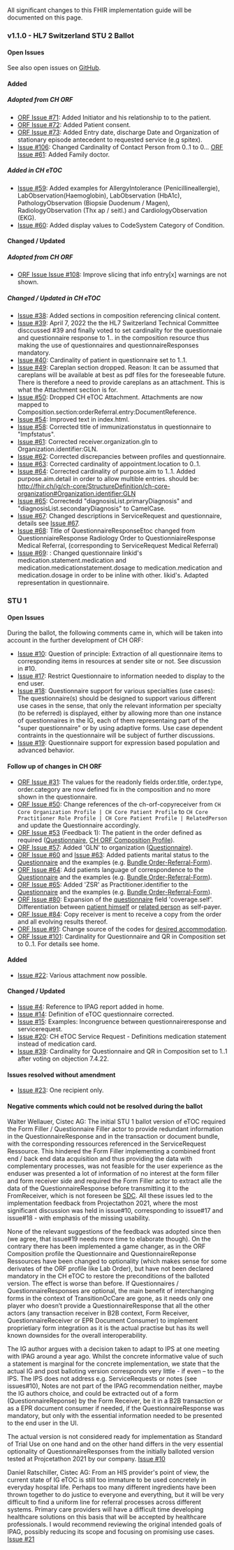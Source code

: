 
All significant changes to this FHIR implementation guide will be documented on this page.   

### v1.1.0 - HL7 Switzerland STU 2 Ballot

#### Open Issues
See also open issues on [GitHub](https://github.com/hl7ch/ch-etoc/issues).

#### Added
##### Adopted from CH ORF
* [ORF Issue #71](https://github.com/hl7ch/ch-orf/issues/71): Added Initiator and his relationship to to the patient.
* [ORF Issue #72](https://github.com/hl7ch/ch-orf/issues/72): Added Patient consent.
* [ORF Issue #73](https://github.com/hl7ch/ch-orf/issues/73): Added Entry date, discharge Date and Organization of stationary episode antecedent to requested service (e.g spitex).
* [Issue #106](https://github.com/hl7ch/ch-orf/issues/106): Changed Cardinality of Contact Person from 0..1 to 0..*.* [ORF Issue #61](https://github.com/hl7ch/ch-orf/issues/61): Added Family doctor.
  
##### Added in CH eTOC
* [Issue #59](https://github.com/hl7ch/ch-etoc/issues/59): Added examples for AllergyIntolerance (Penicillineallergie), LabObservation(Haemoglobin), LabObservation (HbA1c), PathologyObservation (Biopsie Duodenum / Magen), RadiologyObservation (Thx ap / seitl.) and CardiologyObservation (EKG).
* [Issue #60](https://github.com/hl7ch/ch-etoc/issues/60): Added display values to CodeSystem Category of Condition.

#### Changed / Updated
##### Adopted from CH ORF
* [ORF Issue Issue #108](https://github.com/hl7ch/ch-orf/issues/108): Improve slicing that info entry[x] warnings are not shown.

##### Changed / Updated in CH eTOC
* [Issue #38](https://github.com/hl7ch/ch-etoc/issues/38): Added sections in composition referencing clinical content.
* [Issue #39](https://github.com/hl7ch/ch-etoc/issues/39): April 7, 2022 the the HL7 Switzerland Technical Committee disccussed #39 and finally voted to set cardinality for the questionnaie and questionnaire response to 1.. in the composition resource thus making the use of questionnaires and questionnaireResponses mandatory.
* [Issue #40](https://github.com/hl7ch/ch-etoc/issues/40): Cardinality of patient in questionnaire set to 1..1.
* [Issue #49](https://github.com/hl7ch/ch-etoc/issues/49): Careplan section dropped. Reason: It can be assumed that careplans will be available at best as pdf files for the foreseeable future. There is therefore a need to provide careplans as an attachment. This is what the Attachment section is for.
* [Issue #50](https://github.com/hl7ch/ch-etoc/issues/50): Dropped  CH eTOC Attachment. Attachments are now mapped to Composition.section:orderReferral.entry:DocumentReference.
* [Issue #54](https://github.com/hl7ch/ch-etoc/issues/54): Improved text in index.html.
* [Issue #58](https://github.com/hl7ch/ch-etoc/issues/58): Corrected title of immunizationstatus in questionnaire to "Impfstatus".
* [Issue #61](https://github.com/hl7ch/ch-etoc/issues/61): Corrected receiver.organization.gln to Organization.identifier:GLN.
* [Issue #62](https://github.com/hl7ch/ch-etoc/issues/62): Corrected discrepancies between profiles and questionnaire.
* [Issue #63](https://github.com/hl7ch/ch-etoc/issues/63): Corrected cardinality of appointment.location to 0..1.
* [Issue #64](https://github.com/hl7ch/ch-etoc/issues/64): Corrected cardinality of purpose.aim to 1..1. Added purpose.aim.detail in order to allow multible entries.
should be: http://fhir.ch/ig/ch-core/StructureDefinition/ch-core-organization#Organization.identifier:GLN
* [Issue #65](https://github.com/hl7ch/ch-etoc/issues/65): Correctedd  "diagnosisList.primaryDiagnosis" and "diagnosisList.secondaryDiagnosis" to CamelCase.
* [Issue #67](https://github.com/hl7ch/ch-etoc/issues/67): Changed descriptions in ServiceRequest and questionnaire, details see [Issue #67](https://github.com/hl7ch/ch-etoc/issues/66).
* [Issue #68](https://github.com/hl7ch/ch-etoc/issues/68): Title of QuestionnaireResponseEtoc changed from QuestionniaireResponse Radiology Order to QuestionniaireResponse Medical Referral, (corresponding to ServiceRequest Medical Referral)
* [Issue #69](https://github.com/hl7ch/ch-etoc/issues/69): : Changed questionnaire linkid's medication.statement.medication and medication.medicationstatement.dosage to medication.medication and medication.dosage in order to be inline with other. likid's. Adapted representation in questionnaire.


### STU 1

#### Open Issues
During the ballot, the following comments came in, which will be taken into account in the further development of CH ORF:

* [Issue #10](https://github.com/hl7ch/ch-etoc/issues/10): Question of principle: Extraction of all questionnaire items to corresponding items in resources at sender site or not. See discussion in #10.
* [Issue #17](https://github.com/hl7ch/ch-etoc/issues/17): Restrict Questionnaire to information needed to display to the end user.
* [Issue #18](https://github.com/hl7ch/ch-etoc/issues/18): Questionnaire support for various specialties (use cases): The questionnaire(s) should be designed to support various different use cases in the sense, that only the relevant information per specialty (to be referred) is displayed, either by allowing more than one instance of questionnaires in the IG, each of them representaing part of the "super questionnaire" or by using adaptive forms. Use case dependent contraints in the questionnaire will be subject of further discussions.
* [Issue #19](https://github.com/hl7ch/ch-etoc/issues/19): Questionnaire support for expression based population and advanced behavior.

#### Follow up of changes in CH ORF
* [ORF Issue #31](https://github.com/hl7ch/ch-orf/issues/31): The values for the readonly fields order.title, order.type, order.category are now defined fix in the composition and no more shown in the questionnaire. 
* [ORF Issue #50](https://github.com/hl7ch/ch-orf/issues/50): Change references of the ch-orf-copyreceiver from `CH Core Organization Profile | CH Core Patient Profile` to `CH Core Practitioner Role Profile | CH Core Patient Profile | RelatedPerson` and update the Questionnaire accordingly.  
* [ORF Issue #53](https://github.com/hl7ch/ch-orf/issues/53) (Feedback 1): The patient in the order defined as required ([Questionnaire](http://fhir.ch/ig/hl7ch/ch-orf/Questionnaire-order-referral-form.html), [CH ORF Composition Profile](http://fhir.ch/ig/hl7ch/ch-orf/StructureDefinition-ch-orf-composition.html)).
* [ORF Issue #57](https://github.com/hl7ch/ch-orf/issues/57): Added 'GLN' to organization ([Questionnaire](http://fhir.ch/ig/hl7ch/ch-orf/Questionnaire-order-referral-form.html)).
* [ORF Issue #60](https://github.com/hl7ch/ch-orf/issues/60) and [Issue #63](https://github.com/hl7ch/ch-orf/issues/63):   Added patients marital status to the [Questionnaire](http://fhir.ch/ig/hl7ch/ch-orf/Questionnaire-order-referral-form.html) and the examples (e.g. [Bundle Order-Referral-Form](http://fhir.ch/ig/hl7ch/ch-orf/Bundle-bundle-order-referral-form.html)). 
* [ORF Issue #64](https://github.com/hl7ch/ch-orf/issues/64): Add patients language of correspondence to the [Questionnaire](http://fhir.ch/ig/hl7ch/ch-orf/Questionnaire-order-referral-form.html) and the examples (e.g. [Bundle Order-Referral-Form](http://fhir.ch/ig/hl7ch/ch-orf/Bundle-bundle-order-referral-form.html)).
* [ORF Issue #65](https://github.com/hl7ch/ch-orf/issues/65): Added 'ZSR' as Practitioner.identifier to the [Questionnaire](http://fhir.ch/ig/hl7ch/ch-orf/Questionnaire-order-referral-form.html) and the examples (e.g. [Bundle Order-Referral-Form](http://fhir.ch/ig/hl7ch/ch-orf/Bundle-bundle-order-referral-form.html)).
* [ORF Issue #80](https://github.com/hl7ch/ch-orf/issues/80): Expansion of the [questionnaire](http://fhir.ch/ig/hl7ch/ch-orf/Questionnaire-order-referral-form.html) field 'coverage.self'. Differentiation between [patient himself](http://fhir.ch/ig/hl7ch/ch-orf/Coverage-CoverageSelfPatient.html) or [related person](http://fhir.ch/ig/hl7ch/ch-orf/Coverage-CoverageSelfRelatedPerson.html) as self-payer.
* [ORF Issue #84](https://github.com/hl7ch/ch-orf/issues/84): Copy receiver is ment to receive a copy from the order and all evolving results thereof.
* [ORF Issue #91](https://github.com/hl7ch/ch-orf/issues/91): Change source of the codes for [desired accommodation](http://fhir.ch/ig/hl7ch/ch-orf/ValueSet-ch-orf-vs-desiredaccommodation.html).
* [ORF Issue #101](https://github.com/hl7ch/ch-orf/issues/101): Cardinality for Questionnaire and QR in Composition set to 0..1. For details see home.

#### Added
* [Issue #22](https://github.com/hl7ch/ch-etoc/issues/22): Various attachment now possible.

#### Changed / Updated
* [Issue #4](https://github.com/hl7ch/ch-etoc/issues/4): Reference to IPAG report added in home.
* [Issue #14](https://github.com/hl7ch/ch-etoc/issues/14): Definition of eTOC questionnaire corrected.
* [Issue #15](https://github.com/hl7ch/ch-etoc/issues/15): Examples: Incongruence between questionnaireresponse and servicerequest.
* [Issue #20](https://github.com/hl7ch/ch-etoc/issues/20): CH eTOC Service Request - Definitions medication statement instead of medication card.
* [Issue #39](https://github.com/hl7ch/ch-etoc/issues/39): Cardinality for Questionnaire and QR in Composition set to 1..1 after voting on objection 7.4.22.


#### Issues resolved without amendment
* [Issue #23](https://github.com/hl7ch/ch-etoc/issues/23): One recipient only.

#### Negative comments which could not be resolved during the ballot
Walter Wellauer, Cistec AG: The initial STU 1 ballot version of eTOC required the Form Filler / Questionnaire Filler actor to provide redundant information in the QuestionnaireResponse and in the transaction or document bundle, with the corresponding ressources referenced in the ServiceRequest Ressource. This hindered the Form Filler implementing a combined front end / back end data acquisition and thus providing the data with complementary processes, was not feasible for the user experience as the enduser was presented a lot of information of no interest at the form filler and form receiver side and required the Form Filler actor  to extract alle the data of the QuestionnaireResponse before transmitting it to the FromReceiver, which is not foreseen be [SDC](http://build.fhir.org/ig/HL7/sdc/workflow.html#form-filling).  All these issues led to the implementation feedback from Projectathon 2021, where the most significant discussion was held in issue#10, corresponding to issue#17 and issue#18 - with emphasis of the missing usability.

None of the relevant suggestions of the feedback was adopted since then (we agree, that issue#19 needs more time to elaborate though). On the contrary there has been implemented a game changer, as in the ORF Composition profile the Questionnaire and QuestionnaireReponse Ressources have been changed to optionality (which makes sense for some derivates of the ORF profile like Lab Order), but have not been declared mandatory in the CH eTOC to restore the preconditions of the balloted version. The effect is worse than before. If Questionnaires / QuestionnaireResponses are optional, the main benefit of interchanging forms in the context of TransitionOcCare are gone, as it needs only one player who doesn’t provide a QuestionnaireResponse that all the other actors (any transaction receiver in B2B context, Form Receiver, QuestionnaireReceiver or EPR Document Consumer) to implement proprietiary form integration as it is the actual practise but has its well known downsides for the overall interoperability.

The IG author argues with a decision taken to adapt to IPS at one meeting with IPAG around a year ago. Whilst the concrete informative value of such a statement is marginal for the concrete implementation, we state that the actual IG and post balloting version corresponds very little - if even – to the IPS. The IPS does not address e.g. ServiceRequests or notes (see issues#10), Notes are not part of the IPAG recommendation neither, maybe the IG authors choice, and could be extracted out of a form (QuestionnaireReponse) by the Form Receiver, be it in a B2B transaction or as a EPR document consumer if needed, if the QuestionnaireResponse was mandatory, but only with the essential information needed to be presented to the end user in the UI.

The actual version is not considered ready for implementation as Standard of Trial Use on one hand and on the other hand differs in the  very essential optionality of QuestionnaireResponses from the initially balloted version tested at Projcetathon 2021 by our company. [Issue #10](https://github.com/hl7ch/ch-etoc/issues/10)


Daniel Ratschiller, Cistec AG: From an HIS provider's point of view, the current state of IG eTOC is still too immature to be used concretely in everyday hospital life. Perhaps too many different ingredients have been thrown together to do justice to everyone and everything, but it will be very difficult to find a uniform line for referral processes across different systems. Primary care providers will have a difficult time developing healthcare solutions on this basis that will be accepted by healthcare professionals. I would recommend reviewing the original intended goals of IPAG, possibly reducing its scope and focusing on promising use cases. [Issue #21](https://github.com/hl7ch/ch-etoc/issues/21)